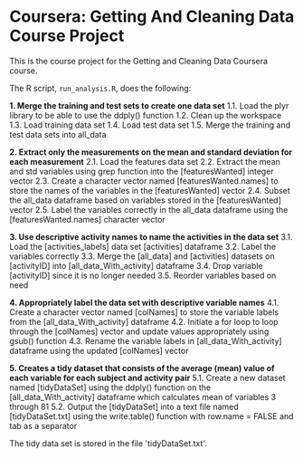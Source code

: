 # Coursera: Getting And Cleaning Data Course Project

This is the course project for the Getting and Cleaning Data Coursera course.

The R script, `run_analysis.R`, does the following:

**1. Merge the training and test sets to create one data set**
  1.1. Load the plyr library to be able to use the ddply() function
  1.2. Clean up the workspace
  1.3. Load training data set
  1.4. Load test data set
  1.5. Merge the training and test data sets into all_data

**2. Extract only the measurements on the mean and standard deviation for each measurement**
  2.1. Load the features data set
  2.2. Extract the mean and std variables using grep function into the [featuresWanted] integer vector
  2.3. Create a character vector named [featuresWanted.names] to store the names of the variables in the [featuresWanted] vector
  2.4. Subset the all_data dataframe based on variables stored in the [featuresWanted] vector
  2.5. Label the variables correctly in the all_data dataframe using the [featuresWanted.names] character vector

**3. Use descriptive activity names to name the activities in the data set**
  3.1. Load the [activities_labels] data set [activities] dataframe
  3.2. Label the variables correctly
  3.3. Merge the [all_data] and [activities] datasets on [activityID] into [all_data_With_activity] dataframe
  3.4. Drop variable [activityID] since it is no longer needed
  3.5. Reorder variables based on need

**4. Appropriately label the data set with descriptive variable names**
  4.1. Create a character vector named [colNames] to store the variable labels from the [all_data_With_activity] dataframe
  4.2. Initiate a for loop to loop through the [colNames] vector and update values appropriately using gsub() function
  4.3. Rename the variable labels in [all_data_With_activity] dataframe using the updated [colNames] vector

**5. Creates a tidy dataset that consists of the average (mean) value of each variable for each subject and activity pair**
  5.1. Create a new dataset named [tidyDataSet] using the ddply() function on the [all_data_With_activity] dataframe which calculates mean of variables 3 through 81
  5.2. Output the [tidyDataSet] into a text file named [tidyDataSet.txt] using the write.table() function with row.name = FALSE and tab as a separator

The tidy data set is stored in the file 'tidyDataSet.txt'.

